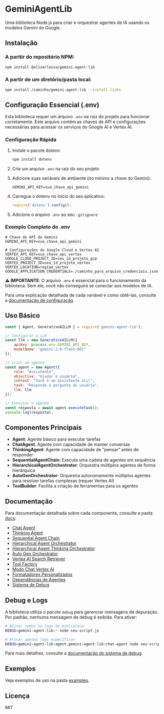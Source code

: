 # GeminiAgentLib

Uma biblioteca Node.js para criar e orquestrar agentes de IA usando os modelos Gemini do Google.

## Instalação

### A paritir do repositório NPM:

```bash
npm install @oliverlessa/gemini-agent-lib
```

### A partir de um diretório/pasta local:

```bash
npm install /caminho/gemini-agent-lib --install-links
```

## Configuração Essencial (.env)

Esta biblioteca requer um arquivo `.env` na raiz do projeto para funcionar corretamente. Este arquivo contém as chaves de API e configurações necessárias para acessar os serviços do Google AI e Vertex AI.

### Configuração Rápida

1. Instale o pacote dotenv:
   ```bash
   npm install dotenv
   ```

2. Crie um arquivo `.env` na raiz do seu projeto
3. Adicione suas variáveis de ambiente (no mínimo a chave do Gemini):
   ```
   GEMINI_API_KEY=sua_chave_api_gemini
   ```
4. Carregue o dotenv no início do seu aplicativo:
   ```javascript
   require('dotenv').config();
   ```
5. Adicione o arquivo `.env` ao seu `.gitignore`

### Exemplo Completo do .env

```
# Chave de API do Gemini
GEMINI_API_KEY=sua_chave_api_gemini

# Configurações do Google Cloud e Vertex AI
VERTEX_API_KEY=sua_chave_api_vertex
GOOGLE_CLOUD_PROJECT_ID=seu_id_projeto_gcp
VERTEX_PROJECT_ID=seu_id_projeto_vertex
VERTEX_LOCATION=regiao_vertex
GOOGLE_APPLICATION_CREDENTIALS=./caminho_para_arquivo_credenciais.json
```

**⚠️ IMPORTANTE**: O arquivo `.env` é essencial para o funcionamento da biblioteca. Sem ele, você não conseguirá se conectar aos modelos de IA.

Para uma explicação detalhada de cada variável e como obtê-las, consulte a [documentação de configuração](./docs/configuracao.md).

## Uso Básico

```javascript
const { Agent, GenerativeAILLM } = require('gemini-agent-lib');

// Configurar o LLM
const llm = new GenerativeAILLM({
    apiKey: process.env.GEMINI_API_KEY,
    modelName: "gemini-2.0-flash-001"
});

// Criar um agente
const agent = new Agent({
    role: "Assistente",
    objective: "Ajudar o usuário",
    context: "Você é um assistente útil",
    task: "Responda à pergunta do usuário",
    llm: llm
});

// Executar o agente
const resposta = await agent.executeTask();
console.log(resposta);
```

## Componentes Principais

- **Agent**: Agente básico para executar tarefas
- **ChatAgent**: Agente com capacidade de manter conversas
- **ThinkingAgent**: Agente com capacidade de "pensar" antes de responder
- **SequentialAgentChain**: Executa uma cadeia de agentes em sequência
- **HierarchicalAgentOrchestrator**: Orquestra múltiplos agentes de forma hierárquica
- **AutoGenOrchestrator**: Orquestra autonomamente múltiplos agentes para resolver tarefas complexas (requer Vertex AI)
- **ToolBuilder**: Facilita a criação de ferramentas para os agentes

## Documentação

Para documentação detalhada sobre cada componente, consulte a pasta [docs](./docs):

- [Chat Agent](./docs/chat-agent.md)
- [Thinking Agent](./docs/thinking-agent.md)
- [Sequential Agent Chain](./docs/sequential-agent-chain.md)
- [Hierarchical Agent Orchestrator](./docs/hierarchical-agent-orchestrator.md)
- [Hierarchical Agent Thinking Orchestrator](./docs/hierarchical-agent-thinking-orchestrator.md)
- [Auto Gen Orchestrator](./docs/auto-gen-orchestrator.md)
- [Vertex AI Search Retriever](./docs/vertex-ai-search-retriever.md)
- [Tool Factory](./docs/tool-factory.md)
- [Modo Chat Vertex AI](./docs/modo-chat-vertex-ai.md)
- [Formatadores Personalizados](./docs/formatadores-personalizados.md)
- [Dependências de Agentes](./docs/dependencias-agentes.md)
- [Sistema de Debug](./docs/sistema-de-debug.md)

## Debug e Logs

A biblioteca utiliza o pacote `debug` para gerenciar mensagens de depuração. Por padrão, nenhuma mensagem de debug é exibida. Para ativar:

```bash
# Ativar todos os logs da biblioteca
DEBUG=gemini-agent-lib:* node seu-script.js

# Ativar apenas logs específicos
DEBUG=gemini-agent-lib:agent,gemini-agent-lib:chat-agent node seu-script.js
```

Para mais detalhes, consulte a [documentação do sistema de debug](./docs/sistema-de-debug.md).

## Exemplos

Veja exemplos de uso na pasta [examples](./examples).

## Licença

MIT
